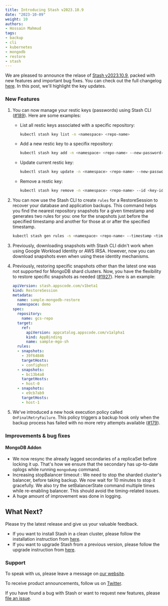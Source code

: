```yaml
---
title: Introducing Stash v2023.10.9
date: "2023-10-09"
weight: 10
authors:
- Hossain Mahmud
tags:
- backup
- cli
- kubernetes
- mongodb
- restore
- stash
---
```


We are pleased to announce the relase of [Stash v2023.10.9](https://stash.run/docs/v2023.10.9/setup/), packed with new features and important bug fixes. You can check out the full changelog [here](https://github.com/stashed/CHANGELOG/blob/master/releases/v2023.10.9/README.md). 
In this post, we'll highlight the key updates.

### New Features

1. You can now manage your restic keys (passwords) using Stash CLI ([#189](https://github.com/stashed/cli/pull/189)). Here are some examples:

   - List all restic keys associated with a specific repository:
       ```bash
       kubectl stash key list -n <namespace> <repo-name>
       ```

   - Add a new restic key to a specifix repository:
        ```bash
        kubectl stash key add -n <namespace> <repo-name> --new-password-file <password-filepath>
        ```     

   - Update current restic key:
        ```bash
        kubectl stash key update -n <namespace> <repo-name> --new-password-file <password-filepath>
        ```
   - Remove a restic key:
        ```bash
        kubectl stash key remove -n <namespace> <repo-name> --id <key-id>
        ```

2. You can now use the Stash CLI to create `rules` for a RestoreSession  to recover your database and application backups. This command helps you find the nearest repository snapshots for a given timestamp and generates two rules for you: one for the snapshots just before the specified timestamp and another for those at or after the specified timestamp.
    ```bash
    kubectl stash gen rules -n <namespace> <repo-name> --timestamp <timestamp>
    ```
3. Previously, downloading snapshots with Stash CLI didn't work when using Google Workload Identity or AWS IRSA. However, now you can download snapshots even when using these identity mechanisms.
4. Previously, restoring specific snapshots other than the latest one was not supported for MongoDB shard clusters. Now, you have the flexibility to restore specific snapshots as needed ([#1927](https://github.com/stashed/mongodb/pull/1927)). Here is an example:
    ```yaml
    apiVersion: stash.appscode.com/v1beta1
    kind: RestoreSession
    metadata:
      name: sample-mongodb-restore
      namespace: demo
    spec:
      repository:
        name: gcs-repo
      target:
        ref:
          apiVersion: appcatalog.appscode.com/v1alpha1
          kind: AppBinding
          name: sample-mgo-sh
      rules:
      - snapshots:
        - 39f64846
        targetHosts:
        - confighost
      - snapshots:
        - bc13b4a8
        targetHosts:
        - host-0
      - snapshots:
        - e9cb7ab9
        targetHosts:
        - host-1
    ```
5. We've introduced a new hook execution policy called `OnFinalRetryFailure`. This policy triggers a backup hook only when the backup process has failed with no more retry attempts available ([#179](https://github.com/stashed/apimachinery/pull/210)).


### Improvements & bug fixes
#### MongoDB Addon
- We now resync the already lagged secondaries of a replicaSet before locking it up. That's how we ensure that the secondary has up-to-date oplogs while running `mongodump` command.
- Increasing stopBalancer timeout : We need to stop the sharded cluster's balancer, before taking backup. We now wait for 10 minutes to stop it gracefully. We also try the setBalancerState command multiple times while re-enabling balancer. This should avoid the timing-related issues.
- A huge amount of improvement was done in logging. 



## What Next?
Please try the latest release and give us your valuable feedback.

- If you want to install Stash in a clean cluster, please follow the installation instruction from [here](https://stash.run/docs/latest/setup/).
- If you want to upgrade Stash from a previous version, please follow the upgrade instruction from [here](https://stash.run/docs/latest/setup/upgrade/).

### Support

To speak with us, please leave a message on [our website](https://appscode.com/contact/).

To receive product announcements, follow us on [Twitter](https://twitter.com/KubeStash).

If you have found a bug with Stash or want to request new features, please [file an issue](https://github.com/stashed/project/issues/new).
